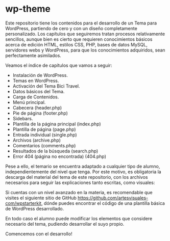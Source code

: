 # wp-theme

Este repositorio tiene los contenidos para el desarrollo de un Tema para WordPress, partiendo de cero y con un diseño completamente personalizado.
Los capítulos que seguiremos tratan procesos relativamente sencillos, aunque bien es cierto que requieren conocimientos básicos acerca de edición HTML, estilos CSS, PHP, bases de datos MySQL, servidores webs y WordPress, para que los conocimientos adquiridos, sean perfectamente asimilados.

Veamos el índice de capítulos que vamos a seguir:
- Instalación de WordPress.
- Temas en WordPress.
- Activación del Tema Bici Travel.
- Datos básicos del Tema.
- Carga de Contenidos.
- Menú principal.
- Cabecera (header.php)
- Pie de página (footer.php)
- Sidebars.
- Plantilla de la página principal (index.php)
- Plantilla de página (page.php)
- Entrada individual (single.php)
- Archivos (archive.php)
- Comentarios (comments.php)
- Resultados de la búsqueda (search.php)
- Error 404 (página no encontrada) (404.php)

Pese a ello, el temario se encuentra adaptado a cualquier tipo de alumno, independientemente del nivel que tenga. 
Por este motivo, es obligatoria la descarga del material del tema de este repositorio, con los archivos necesarios para seguir las explicaciones tanto escritas, como visuales:

Si cuentas con un nivel avanzado en la materia, es recomendable que visites el siguiente sitio de GitHub https://github.com/artesvisuales-com/wpstarterkit, dónde puedes encontrar el código de una plantilla básica de WordPress desarrollado.

En todo caso el alumno puede modificar los elementos que considere necesario del tema, pudiendo desarrollar el suyo propio.

Comencemos con el desarrollo!
